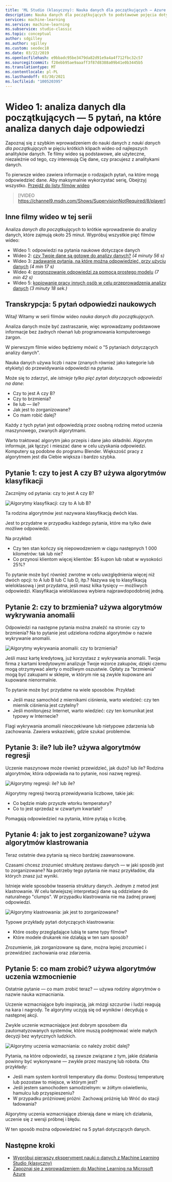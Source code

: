```yaml
---
title: 'ML Studio (klasyczny): Nauka danych dla początkujących — Azure'
description: Nauka danych dla początkujących to podstawowe pojęcia dotyczące 5 krótkich filmów wideo, począwszy od 5 pytań dotyczących analizy danych. Z Azure Machine Learning.
services: machine-learning
ms.service: machine-learning
ms.subservice: studio-classic
ms.topic: conceptual
author: sdgilley
ms.author: sgilley
ms.custom: seodec18
ms.date: 03/22/2019
ms.openlocfilehash: e9bbadc95be3479da82d91e9a4a4f712fbc32c57
ms.sourcegitcommit: f28ebb95ae9aaaff3f87d8388a09b41e0b3445b5
ms.translationtype: MT
ms.contentlocale: pl-PL
ms.lasthandoff: 03/30/2021
ms.locfileid: "100520395"
---
```

# <a name="data-science-for-beginners-video-1-the-5-questions-data-science-answers"></a>Wideo 1: analiza danych dla początkujących — 5 pytań, na które analiza danych daje odpowiedzi

Zapoznaj się z szybkim wprowadzeniem do nauki danych z *nauki danych dla początkujących* w pięciu krótkich klipach wideo od najlepszych analityków danych. Te filmy wideo są podstawowe, ale użyteczne, niezależnie od tego, czy interesują Cię dane, czy pracujesz z analitykami danych.

To pierwsze wideo zawiera informacje o rodzajach pytań, na które mogą odpowiedzieć dane. Aby maksymalnie wykorzystać serię, Obejrzyj wszystko. [Przejdź do listy filmów wideo](#other-videos-in-this-series)
<br>

> [!VIDEO https://channel9.msdn.com/Shows/SupervisionNotRequired/8/player]
>
>

## <a name="other-videos-in-this-series"></a>Inne filmy wideo w tej serii
Analiza *danych dla początkujących* to krótkie wprowadzenie do analizy danych, które zajmują około 25 minut. Wypróbuj wszystkie pięć filmów wideo:

* Wideo 1: odpowiedzi na pytania naukowe dotyczące danych
* Wideo 2: [czy Twoje dane są gotowe do analizy danych?](data-science-for-beginners-is-your-data-ready-for-data-science.md) *(4 minuty 56 s)*
* Wideo 3: [zadawanie pytania, na które można odpowiedzieć, przy użyciu danych](data-science-for-beginners-ask-a-question-you-can-answer-with-data.md) *(4 min 17 s)*
* Wideo 4: [prognozowanie odpowiedzi za pomocą prostego modelu](data-science-for-beginners-predict-an-answer-with-a-simple-model.md) *(7 min 42 s)*
* Wideo 5: [kopiowanie pracy innych osób w celu przeprowadzenia analizy danych](data-science-for-beginners-copy-other-peoples-work-to-do-data-science.md) *(3 minuty 18 sek.)*

## <a name="transcript-the-5-questions-data-science-answers"></a>Transkrypcja: 5 pytań odpowiedzi naukowych
Witaj! Witamy w serii filmów wideo *nauka danych dla początkujących*.

Analiza danych może być zastraszanie, więc wprowadzamy podstawowe informacje bez żadnych równań lub programowania komputerowego żargon.

W pierwszym filmie wideo będziemy mówić o "5 pytaniach dotyczących analizy danych".

Nauka danych używa liczb i nazw (znanych również jako kategorie lub etykiety) do przewidywania odpowiedzi na pytania.

Może się to zdarzyć, ale *istnieje tylko pięć pytań dotyczących odpowiedzi na dane*:

* Czy to jest A czy B?
* Czy to brzmienia?
* Ile lub — ile?
* Jak jest to zorganizowane?
* Co mam robić dalej?

Każdy z tych pytań jest odpowiedzią przez osobną rodzinę metod uczenia maszynowego, zwanych algorytmami.

Warto traktować algorytm jako przepis i dane jako składniki. Algorytm informuje, jak łączyć i mieszać dane w celu uzyskania odpowiedzi. Komputery są podobne do programu Blender. Większość pracy z algorytmem jest dla Ciebie większa i bardzo szybka.

## <a name="question-1-is-this-a-or-b-uses-classification-algorithms"></a>Pytanie 1: czy to jest A czy B? używa algorytmów klasyfikacji
Zacznijmy od pytania: czy to jest A czy B?

![Algorytmy klasyfikacji: czy to A lub B?](./media/data-science-for-beginners-the-5-questions-data-science-answers/classification-algorithms.png)

Ta rodzina algorytmów jest nazywana klasyfikacją dwóch klas.

Jest to przydatne w przypadku każdego pytania, które ma tylko dwie możliwe odpowiedzi.

Na przykład:

* Czy ten stan kończy się niepowodzeniem w ciągu następnych 1 000 kilometrów: tak lub nie?
* Co przynosi klientom więcej klientów: $5 kupon lub rabat w wysokości 25%?

To pytanie może być również zwrotne w celu uwzględnienia więcej niż dwóch opcji: to A lub B lub C lub D, itp.?  Nazywa się to klasyfikacją wieloklasową i jest przydatna, jeśli masz kilka tysięcy — możliwych odpowiedzi. Klasyfikacja wieloklasowa wybiera najprawdopodobniej jedną.

## <a name="question-2-is-this-weird-uses-anomaly-detection-algorithms"></a>Pytanie 2: czy to brzmienia? używa algorytmów wykrywania anomalii
Odpowiedzi na następne pytania można znaleźć na stronie: czy to brzmienia? Na to pytanie jest udzielona rodzina algorytmów o nazwie wykrywanie anomalii.

![Algorytmy wykrywania anomalii: czy to brzmienia?](./media/data-science-for-beginners-the-5-questions-data-science-answers/anomaly-detection-algorithms.png)

Jeśli masz kartę kredytową, już korzystasz z wykrywania anomalii. Twoja firma z kartami kredytowymi analizuje Twoje wzorce zakupów, dzięki czemu mogą otrzymywać alerty o możliwym oszustwie. Opłaty za "brzmienia" mogą być zakupami w sklepie, w którym nie są zwykle kupowane ani kupowane nienormalnie.

To pytanie może być przydatne na wiele sposobów. Przykład:

* Jeśli masz samochód z miernikami ciśnienia, warto wiedzieć: czy ten miernik ciśnienia jest czytelny?
* Jeśli monitorujesz Internet, warto wiedzieć: czy ten komunikat jest typowy w Internecie?

Flagi wykrywania anomalii nieoczekiwane lub nietypowe zdarzenia lub zachowania. Zawiera wskazówki, gdzie szukać problemów.

## <a name="question-3-how-much-or-how-many-uses-regression-algorithms"></a>Pytanie 3: ile? lub ile? używa algorytmów regresji
Uczenie maszynowe może również przewidzieć, jak dużo? lub ile? Rodzina algorytmów, która odpowiada na to pytanie, nosi nazwę regresji.

![Algorytmy regresji: ile? lub ile?](./media/data-science-for-beginners-the-5-questions-data-science-answers/regression-algorithms.png)

Algorytmy regresji tworzą przewidywania liczbowe, takie jak:

* Co będzie miało przyszłe wtorku temperatury?  
* Co to jest sprzedaż w czwartym kwartale?

Pomagają odpowiedzieć na pytania, które pytają o liczbę.

## <a name="question-4-how-is-this-organized-uses-clustering-algorithms"></a>Pytanie 4: jak to jest zorganizowane? używa algorytmów klastrowania
Teraz ostatnie dwa pytania są nieco bardziej zaawansowane.

Czasami chcesz zrozumieć strukturę zestawu danych — w jaki sposób jest to zorganizowane? Na potrzeby tego pytania nie masz przykładów, dla których znasz już wyniki.

Istnieje wiele sposobów teasenia struktury danych. Jednym z metod jest klastrowanie. W celu łatwiejszej interpretacji dane są oddzielane do naturalnego "clumps". W przypadku klastrowania nie ma żadnej prawej odpowiedzi.

![Algorytmy klastrowania: jak jest to zorganizowane?](./media/data-science-for-beginners-the-5-questions-data-science-answers/clustering-algorithms.png)

Typowe przykłady pytań dotyczących klastrowania:

* Które osoby przeglądające lubią te same typy filmów?
* Które modele drukarek nie działają w ten sam sposób?

Zrozumienie, jak zorganizowane są dane, można lepiej zrozumieć i przewidzieć zachowania oraz zdarzenia.  

## <a name="question-5-what-should-i-do-now-uses-reinforcement-learning-algorithms"></a>Pytanie 5: co mam zrobić? używa algorytmów uczenia wzmocnienie
Ostatnie pytanie — co mam zrobić teraz? — używa rodziny algorytmów o nazwie nauka wzmacniania.

Uczenie wzmacniające było inspiracją, jak mózgi szczurów i ludzi reagują na kara i nagrody. Te algorytmy uczyją się od wyników i decydują o następnej akcji.

Zwykle uczenie wzmacniające jest dobrym sposobem dla zautomatyzowanych systemów, które muszą podejmować wiele małych decyzji bez wytycznych ludzkich.

![Algorytmy uczenia wzmacniania: co należy zrobić dalej?](./media/data-science-for-beginners-the-5-questions-data-science-answers/reinforcement-learning-algorithms.png)

Pytania, na które odpowiedzi, są zawsze związane z tym, jakie działania powinny być wykonywane — zwykle przez maszynę lub robota. Oto przykłady:

* Jeśli mam system kontroli temperatury dla domu: Dostosuj temperaturę lub pozostaw to miejsce, w którym jest?  
* Jeśli jestem samochodem samodzielnym: w żółtym oświetleniu, hamulcu lub przyspieszeniu?  
* W przypadku próżniowej próżni: Zachowaj próżnię lub Wróć do stacji ładowania?

Algorytmy uczenia wzmacniające zbierają dane w miarę ich działania, uczenie się z wersji próbnej i błędu.

W ten sposób można odpowiedzieć na 5 pytań dotyczących danych.

## <a name="next-steps"></a>Następne kroki
* [Wypróbuj pierwszy eksperyment nauki o danych z Machine Learning Studio (klasyczny)](create-experiment.md)
* [Zapoznaj się z wprowadzeniem do Machine Learning na Microsoft Azure](../overview-what-is-azure-ml.md)